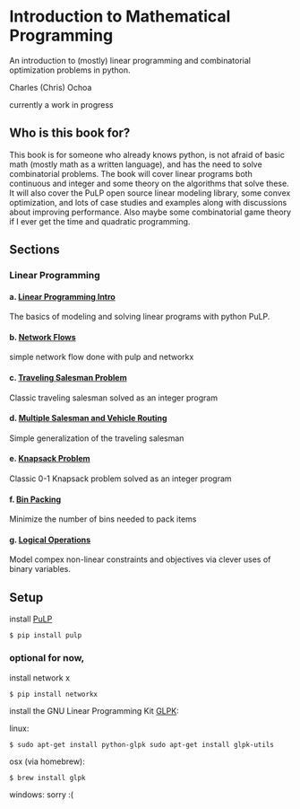 # Introduction to Mathematical Programming

An introduction to (mostly) linear programming and combinatorial optimization problems in python.

Charles (Chris) Ochoa

currently a work in progress

## Who is this book for?

This book is for someone who already knows python, is not afraid of basic math (mostly math as a written language), and has the need to solve combinatorial problems. The book will cover linear programs both continuous and integer and some theory on the algorithms that solve these. It will also cover the PuLP open source linear modeling library, some convex optimization, and lots of case studies and examples along with discussions about improving performance. Also maybe some combinatorial game theory if I ever get the time and quadratic programming.



## Sections

### Linear Programming

#### a. [Linear Programming Intro](http://nbviewer.jupyter.org/github/cochoa0x1/intro-mathematical-programming/blob/master/linear_programming/Linear%20Programming.ipynb)
The basics of modeling and solving linear programs with python PuLP.

#### b. [Network Flows](http://nbviewer.jupyter.org/github/cochoa0x1/intro-mathematical-programming/blob/master/linear_programming/factory_routing_problem.ipynb)
simple network flow done with pulp and networkx

#### c. [Traveling Salesman Problem](http://nbviewer.jupyter.org/github/cochoa0x1/intro-mathematical-programming/blob/master/linear_programming/traveling_salesman.ipynb)
Classic traveling salesman solved as an integer program

#### d. [Multiple Salesman and Vehicle Routing](http://nbviewer.jupyter.org/github/cochoa0x1/intro-mathematical-programming/blob/master/linear_programming/traveling_salesman2_vehicle_routing.ipynb)
Simple generalization of the traveling salesman

#### e. [Knapsack Problem](http://nbviewer.jupyter.org/github/cochoa0x1/intro-mathematical-programming/blob/master/linear_programming/knapsack_problem.ipynb)
Classic 0-1 Knapsack problem solved as an integer program


#### f. [Bin Packing](http://nbviewer.jupyter.org/github/cochoa0x1/intro-mathematical-programming/blob/master/linear_programming/bin_packing.ipynb)
Minimize the number of bins needed to pack items

#### g. [Logical Operations](http://nbviewer.jupyter.org/github/cochoa0x1/intro-mathematical-programming/blob/master/linear_programming/logical_operations.ipynb)
Model compex non-linear constraints and objectives via clever uses of binary variables.



## Setup

install [PuLP](https://pythonhosted.org/PuLP/)

```
$ pip install pulp
```

### optional for now, 

install network x

```
$ pip install networkx
```

install the GNU Linear Programming Kit [GLPK](https://www.gnu.org/software/glpk/):

linux:

```
$ sudo apt-get install python-glpk sudo apt-get install glpk-utils
```

osx (via homebrew):

```
$ brew install glpk
```

windows: sorry :( 



